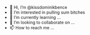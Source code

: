 - 👋 Hi, I’m @kissdominikbence
- 👀 I’m interested in pulling sum bitches
- 🌱 I’m currently learning ...
- 💞️ I’m looking to collaborate on ...
- 📫 How to reach me ...

<!---
kissdominikbence/kissdominikbence is a ✨ special ✨ repository because its `README.md` (this file) appears on your GitHub profile.
You can click the Preview link to take a look at your changes.
--->

